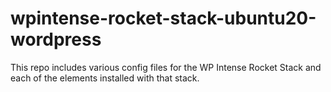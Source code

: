 # wpintense-rocket-stack-ubuntu20-wordpress
This repo includes various config files for the WP Intense Rocket Stack and each of the elements installed with that stack.
